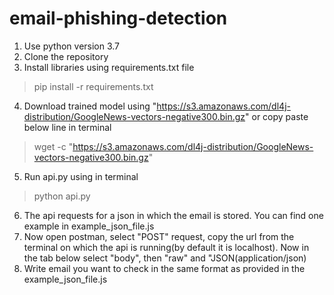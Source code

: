 # email-phishing-detection

1. Use python version 3.7
2. Clone the repository
3. Install libraries using requirements.txt file
> pip install -r requirements.txt
4. Download trained model using "https://s3.amazonaws.com/dl4j-distribution/GoogleNews-vectors-negative300.bin.gz" or copy paste below line in terminal
> wget -c "https://s3.amazonaws.com/dl4j-distribution/GoogleNews-vectors-negative300.bin.gz"
5. Run api.py using in terminal
> python api.py
6. The api requests for a json in which the email is stored. You can find one example in example_json_file.js
7. Now open postman, select "POST" request, copy the url from the terminal on which the api is running(by default it is localhost). Now in the tab below select "body", then "raw" and "JSON(application/json)
8. Write email you want to check in the same format as provided in the example_json_file.js
